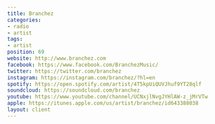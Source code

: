 ```yaml
---
title: Branchez
categories:
- radio
- artist
tags:
- artist
position: 69
website: http://www.branchez.com
facebook: https://www.facebook.com/BranchezMusic/
twitter: https://twitter.com/branchez
instagram: https://instagram.com/branchez/?hl=en
spotify: https://open.spotify.com/artist/4T5kpUiQUVJhuf9YT28qlf
soundcloud: https://soundcloud.com/branchez
youtube: https://www.youtube.com/channel/UCNxjlNvgJYHlAW-z_jMrVTw
apple: https://itunes.apple.com/us/artist/branchez/id643388038
layout: client
---
```


